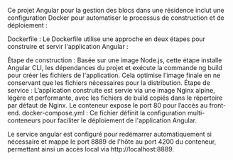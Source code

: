 Ce projet Angular pour la gestion des blocs dans une résidence inclut une configuration Docker pour automatiser le processus de construction et de déploiement :

Dockerfile : Le Dockerfile utilise une approche en deux étapes pour construire et servir l'application Angular :

Étape de construction : Basée sur une image Node.js, cette étape installe Angular CLI, les dépendances du projet et exécute la commande ng build pour créer les fichiers de l'application. Cela optimise l’image finale en ne conservant que les fichiers nécessaires pour la distribution.
Étape de service : L’application construite est servie via une image Nginx alpine, légère et performante, avec les fichiers de build copiés dans le répertoire par défaut de Nginx. Le conteneur expose le port 80 pour l’accès au front-end.
docker-compose.yml : Ce fichier définit la configuration multi-conteneurs pour faciliter le déploiement de l'application Angular.

Le service angular est configuré pour redémarrer automatiquement si nécessaire et mappe le port 8889 de l'hôte au port 4200 du conteneur, permettant ainsi un accès local via http://localhost:8889.
